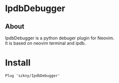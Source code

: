 # IpdbDebugger

## About

IpdbDebugger is a python debuger plugin for Neovim.  
It is based on neovim terminal and ipdb.

# Install

```vim
Plug 'szkny/IpdbDebugger'
```

